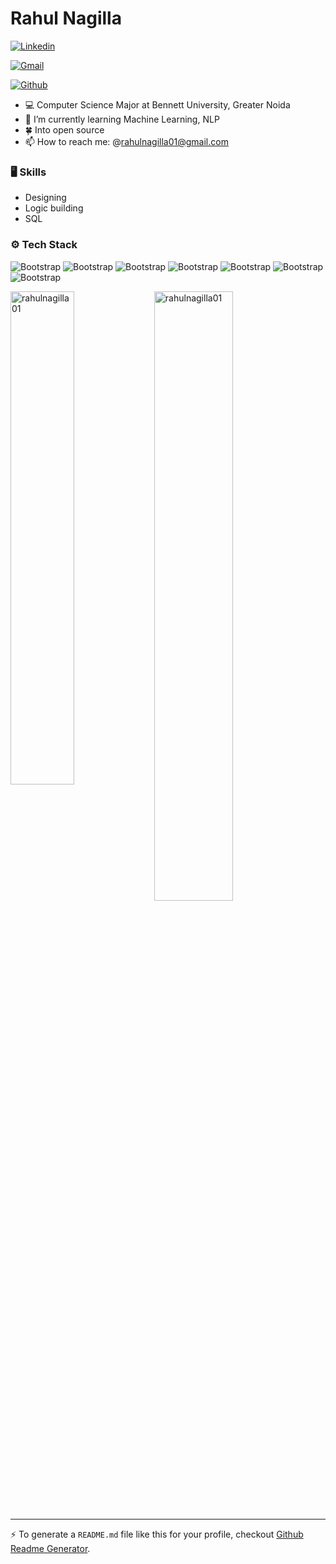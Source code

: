 # Rahul Nagilla



[![Linkedin](https://img.shields.io/badge/-LinkedIn-blue?style=flat&logo=Linkedin&logoColor=white)](https://www.linkedin.com/in/https://www.linkedin.com/in/rahuladityan01//)

[![Gmail](https://img.shields.io/badge/-Gmail-c14438?style=flat&logo=Gmail&logoColor=white)](mailto:rahulnagilla01@gmail.com)

[![Github](https://img.shields.io/github/followers/rahulnagilla01?label=Follow&style=social)](https://github.com/rahulnagilla01)

- 💻 Computer Science Major at Bennett University, Greater Noida
- 🤖 I’m currently learning Machine Learning, NLP
-  🍀 Into open source 
- 📫 How to reach me: @rahulnagilla01@gmail.com


### 🖥 Skills

- Designing
- Logic building
- SQL 
### ⚙️ Tech Stack

![Bootstrap](https://img.shields.io/badge/-Python-05122A?style=for-the-badge&logo=Python&color=353535) ![Bootstrap](https://img.shields.io/badge/-Numpy-05122A?style=for-the-badge&logo=Numpy&color=353535) ![Bootstrap](https://img.shields.io/badge/-Pandas-05122A?style=for-the-badge&logo=Pandas&color=353535) ![Bootstrap](https://img.shields.io/badge/-Matplotlib-05122A?style=for-the-badge&logo=Matplotlib&color=353535) ![Bootstrap](https://img.shields.io/badge/-MySQL-05122A?style=for-the-badge&logo=MySQL&color=353535) ![Bootstrap](https://img.shields.io/badge/-HTML-05122A?style=for-the-badge&logo=HTML&color=353535) ![Bootstrap](https://img.shields.io/badge/-CSS-05122A?style=for-the-badge&logo=CSS&color=353535)

<div>
  <img width="45%" align="left" src="https://github-readme-stats.vercel.app/api/top-langs?username=rahulnagilla01&show_icons=true&locale=en&layout=compact" alt="rahulnagilla01" />
  <img width="50%"  src="https://github-readme-streak-stats.herokuapp.com/?user=rahulnagilla01&" alt="rahulnagilla01" />
</div>


---
:zap: To generate a `README.md` file like this for your profile, checkout [Github Readme Generator](https://hejazizo-github-profile-readme-srcstreamlit-app-i6skm7.streamlit.app/).
